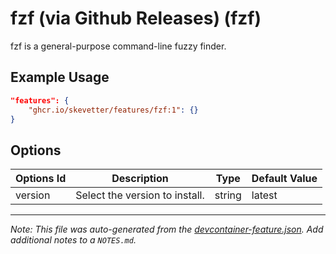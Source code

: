 
# fzf (via Github Releases) (fzf)

fzf is a general-purpose command-line fuzzy finder.

## Example Usage

```json
"features": {
    "ghcr.io/skevetter/features/fzf:1": {}
}
```

## Options

| Options Id | Description | Type | Default Value |
|-----|-----|-----|-----|
| version | Select the version to install. | string | latest |



---

_Note: This file was auto-generated from the [devcontainer-feature.json](https://github.com/skevetter/features/blob/main/src/fzf/devcontainer-feature.json).  Add additional notes to a `NOTES.md`._
